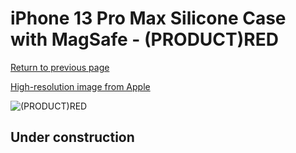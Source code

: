# iPhone 13 Pro Max Silicone Case with MagSafe - (PRODUCT)RED

[Return to previous page](/iphone_13)

[High-resolution image from Apple](https://store.storeimages.cdn-apple.com/8756/as-images.apple.com/is/MM2V3?wid=4500&hei=4500&fmt=png)

<div style="width: 512px"><img src="/almost_uncompressed/MM2V3.webp" alt="(PRODUCT)RED"></div>

## Under construction
